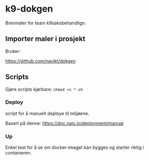 # k9-dokgen
Brevmaler for team k9saksbehandlign.


## Importer maler i prosjekt

Bruker:

https://github.com/navikt/dokgen

## Scripts

Gjøre scripts kjørbare:
`chmod +x *.sh`

### Deploy
script for å manuelt deploye til miljøene.

Basert på denne: https://doc.nais.io/deployment/manual

### Up
Enkel test for å se om docker-imaget kan bygges og starter riktig i containeren.
